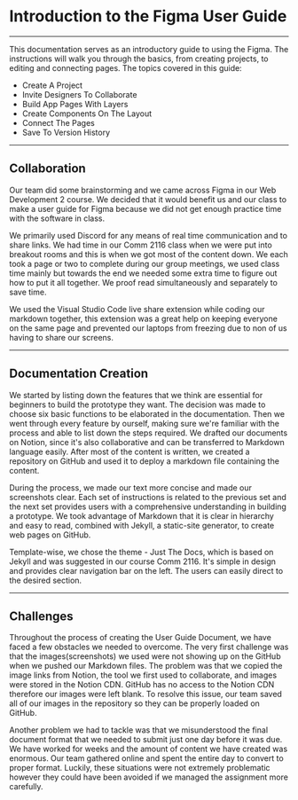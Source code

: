 # Introduction to the Figma User Guide

---

This documentation serves as an introductory guide to using the Figma. The instructions will walk you through the basics, from creating projects, to editing and connecting pages.
The topics covered in this guide:
* Create A Project
* Invite Designers To Collaborate
* Build App Pages With Layers
* Create Components On The Layout
* Connect The Pages
* Save To Version History

---

## Collaboration

Our team did some brainstorming and we came across Figma in our Web Development 2 course. We decided that it would benefit us and our class to make a user guide for Figma because we did not get enough practice time with the software in class.

We primarily used Discord for any means of real time communication and to share links. We had time in our Comm 2116 class when we were put into breakout rooms and this is when we got most of the content down. We each took a page or two to complete during our group meetings, we used class time mainly but towards the end we needed some extra time to figure out how to put it all together. We proof read simultaneously and separately to save time. 

We used the Visual Studio Code live share extension while coding our markdown together, this extension was a great help on keeping everyone on the same page and prevented our laptops from freezing due to non of us having to share our screens.

---

## Documentation Creation

We started by listing down the features that we think are essential for beginners to build the prototype they want. The decision was made to choose six basic functions to be elaborated in the documentation. Then we went through every feature by ourself, making sure we're familiar with the process and able to list down the steps required. We drafted our documents on Notion, since it's also collaborative and can be transferred to Markdown language easily. After most of the content is written, we created a repository on GitHub and used it to deploy a markdown file containing the content.

During the process, we made our text more concise and made our screenshots clear. Each set of instructions is related to the previous set and the next set provides users with a comprehensive understanding in building a prototype. We took advantage of Markdown that it is clear in hierarchy and easy to read, combined with Jekyll, a static-site generator, to create web pages on GitHub.

Template-wise, we chose the theme - Just The Docs, which is based on Jekyll and was suggested in our course Comm 2116. It's simple in design and provides clear navigation bar on the left. The users can easily direct to the desired section.

---

## Challenges

Throughout the process of creating the User Guide Document, we have faced a few obstacles we needed to overcome. The very first challenge was that the images(screenshots) we used were not showing up on the GitHub when we pushed our Markdown files. The problem was that we copied the image links from Notion, the tool we first used to collaborate, and images were stored in the Notion CDN. GitHub has no access to the Notion CDN therefore our images were left blank. To resolve this issue, our team saved all of our images in the repository so they can be properly loaded on GitHub.

Another problem we had to tackle was that we misunderstood the final document format that we needed to submit just one day before it was due. We have worked for weeks and the amount of content we have created was enormous. Our team gathered online and spent the entire day to convert to proper format. Luckily, these situations were not extremely problematic however they could have been avoided if we managed the assignment more carefully.
